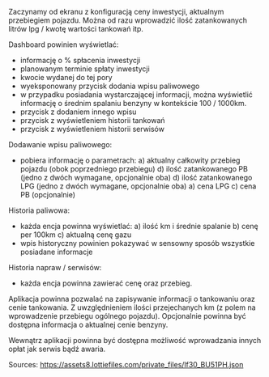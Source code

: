 ﻿
Zaczynamy od ekranu z konfiguracją ceny inwestycji, aktualnym przebiegiem pojazdu.
Można od razu wprowadzić ilość zatankowanych litrów lpg / kwotę wartości tankowań itp. 

Dashboard powinien wyświetlać:
 - informację o % spłacenia inwestycji
 - planowanym terminie spłaty inwestycji
 - kwocie wydanej do tej pory 
 - wyeksponowany przycisk dodania wpisu paliwowego
 - w przypadku posiadania wystarczającej informacji, można wyświetlić informację o średnim spalaniu benzyny w kontekście 100 / 1000km.
 - przycisk z dodaniem innego wpisu
 - przycisk z wyświetleniem historii tankowań 
 - przycisk z wyświetleniem historii serwisów



Dodawanie wpisu paliwowego:
 - pobiera informację o parametrach: 
   a) aktualny całkowity przebieg pojazdu (obok poprzedniego przebiegu)
   d) ilość zatankowanego PB (jedno z dwóch wymagane, opcjonalnie oba)
   d) ilość zatankowanego LPG (jedno z dwóch wymagane, opcjonalnie oba)
   a) cena LPG 
   c) cena PB (opcjonalnie)

Historia paliwowa: 
 - każda encja powinna wyświetlać: 
   a) ilość km i średnie spalanie
   b) cenę per 100km
   c) aktualną cenę gazu 
 - wpis historyczny powinien pokazywać w sensowny sposób wszystkie posiadane informacje

Historia napraw / serwisów: 
 - każda encja powinna zawierać cenę oraz przebieg.

Aplikacja powinna pozwalać na zapisywanie informacji o tankowaniu oraz cenie tankowania. 
Z uwzględnieniem ilości przejechanych km (z polem na wprowadzenie przebiegu ogólnego pojazdu). 
Opcjonalnie powinna być dostępna informacja o aktualnej cenie benzyny. 

Wewnątrz aplikacji powinna być dostępna możliwość wprowadzania innych opłat jak serwis bądź awaria. 




Sources:
https://assets8.lottiefiles.com/private_files/lf30_BU51PH.json